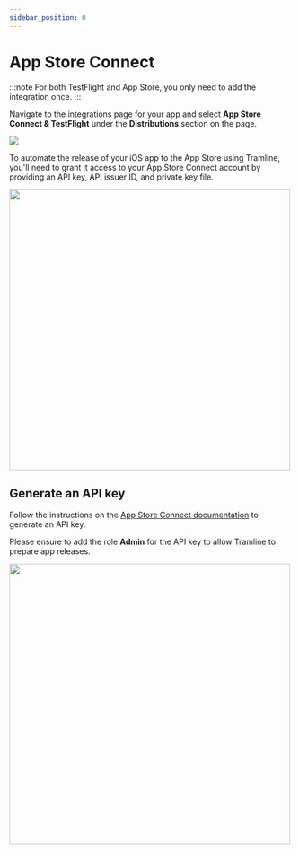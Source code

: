 ```yaml
---
sidebar_position: 0
---
```


# App Store Connect

:::note
For both TestFlight and App Store, you only need to add the integration once.
:::

Navigate to the integrations page for your app and select __App Store Connect & TestFlight__ under the __Distributions__ section on the page.

![](/img/ios-build-integration.png)

To automate the release of your iOS app to the App Store using Tramline, you'll need to grant it access to your App Store Connect account by providing an API key, API issuer ID, and private key file.

<img height="500" src="/img/app-store-connect.png" width="500"/>

## Generate an API key

Follow the instructions on the [App Store Connect documentation](https://developer.apple.com/documentation/appstoreconnectapi/creating_api_keys_for_app_store_connect_api) to generate an API key.

Please ensure to add the role __Admin__ for the API key to allow Tramline to prepare app releases.

<img height="500" src="/img/app-store-connect-api-key.png" width="500"/>
